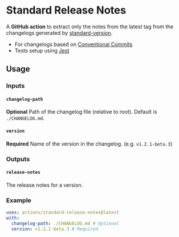 # Standard Release Notes
A **GitHub action** to extract only the notes from the latest tag from the changelogs generated by [standard-version](https://github.com/conventional-changelog/standard-version).
- For changelogs based on [Conventional Commits](https://www.conventionalcommits.org/)
- Tests setup using [Jest](https://github.com/facebook/jest)

## Usage

### Inputs

#### `changelog-path`
**Optional** Path of the changelog file (relative to root). Default is `./CHANGELOG.md`.

#### `version`
**Required** Name of the version in the changelog. (e.g. `v1.2.1-beta.3`)

### Outputs

#### `release-notes`
The release notes for a version.

### Example

```yaml
uses: actions/standard-release-notes@latest
with:
  changelog-path: ./CHANGELOG.md # Optional
  version: v1.2.1-beta.3 # Required
```
